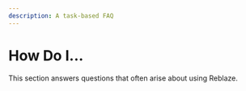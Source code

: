 ```yaml
---
description: A task-based FAQ
---
```


# How Do I...

This section answers questions that often arise about using Reblaze.

